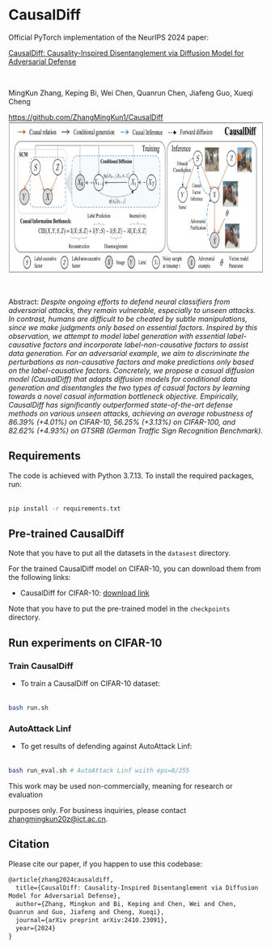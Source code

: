 # CausalDiff
<p align="center">

Official PyTorch implementation of the NeurIPS 2024 paper:<br>

[CausalDiff: Causality-Inspired Disentanglement via Diffusion Model for Adversarial Defense](https://arxiv.org/abs/2410.23091)

<br>

MingKun Zhang, Keping Bi, Wei Chen, Quanrun Chen, Jiafeng Guo, Xueqi Cheng<br>

https://github.com/ZhangMingKun1/CausalDiff <br>  <img width="869" height="300" src="./figure/SCM.png">

<br>
</p>



Abstract: *Despite ongoing efforts to defend neural classifiers from adversarial attacks, they remain vulnerable, especially to unseen attacks. In contrast, humans are difficult to be cheated by subtle manipulations, since we make judgments only based on essential factors. Inspired by this observation, we attempt to model label generation with essential label-causative factors and incorporate label-non-causative factors to assist data generation. For an adversarial example, we aim to discriminate the perturbations as non-causative factors and make predictions only based on the label-causative factors. Concretely, we propose a casual diffusion model (CausalDiff) that adapts diffusion models for conditional data generation and disentangles the two types of casual factors by learning towards a novel casual information bottleneck objective. Empirically, CausalDiff has significantly outperformed state-of-the-art defense methods on various unseen attacks, achieving an average robustness of 86.39\% (+4.01\%) on CIFAR-10, 56.25\% (+3.13\%) on CIFAR-100, and 82.62\% (+4.93\%) on GTSRB (German Traffic Sign Recognition Benchmark).*



## Requirements

The code is achieved with Python 3.7.13. To install the required packages, run:

  ```bash

  pip install -r requirements.txt

  ```



## Pre-trained CausalDiff

Note that you have to put all the datasets in the `datasest` directory.



For the trained CausalDiff model on CIFAR-10, you can download them from the following links:



- CausalDiff for CIFAR-10: [download link](https://drive.google.com/drive/folders/1SWEW-LLIpy2Getzeo5fZMw5y1LQmk5E8)



Note that you have to put the pre-trained model in the `checkpoints` directory.



## Run experiments on CIFAR-10



### Train CausalDiff



- To train a CausalDiff on CIFAR-10 dataset:



```bash

bash run.sh

```



### AutoAttack Linf



- To get results of defending against AutoAttack Linf:



```bash

bash run_eval.sh # AutoAttack Linf wiith eps=8/255

```



This work may be used non-commercially, meaning for research or evaluation

purposes only. For business inquiries, please contact [zhangmingkun20z@ict.ac.cn](zhangmingkun20z@ict.ac.cn).



## Citation



Please cite our paper, if you happen to use this codebase:

```
@article{zhang2024causaldiff,
  title={CausalDiff: Causality-Inspired Disentanglement via Diffusion Model for Adversarial Defense},
  author={Zhang, Mingkun and Bi, Keping and Chen, Wei and Chen, Quanrun and Guo, Jiafeng and Cheng, Xueqi},
  journal={arXiv preprint arXiv:2410.23091},
  year={2024}
}
```
